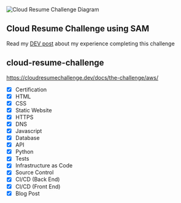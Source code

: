 ![Cloud Resume Challenge Diagram](https://user-images.githubusercontent.com/104800387/183269646-61dd41d9-2692-4fec-bce3-dc59ff89d9cb.png)

## Cloud Resume Challenge using SAM

Read my [DEV post](https://dev.to/mattspath/cloud-resume-challenge-aws-a3e) about my experience completing this challenge


## cloud-resume-challenge
https://cloudresumechallenge.dev/docs/the-challenge/aws/

- [x] Certification
- [x] HTML
- [X] CSS
- [X] Static Website
- [X] HTTPS
- [X] DNS
- [X] Javascript
- [X] Database
- [X] API
- [X] Python
- [X] Tests
- [X] Infrastructure as Code
- [X] Source Control
- [X] CI/CD (Back End)
- [X] CI/CD (Front End)
- [X] Blog Post
